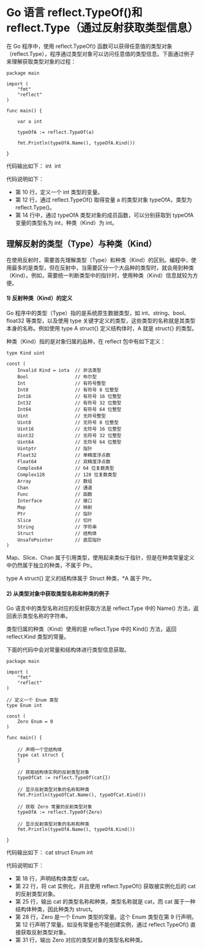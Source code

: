 # Go 语言 reflect.TypeOf()和 reflect.Type（通过反射获取类型信息）

在 Go 程序中，使用 reflect.TypeOf() 函数可以获得任意值的类型对象（reflect.Type），程序通过类型对象可以访问任意值的类型信息。下面通过例子来理解获取类型对象的过程：

```
package main

import (
    "fmt"
    "reflect"
)

func main() {

    var a int

    typeOfA := reflect.TypeOf(a)

    fmt.Println(typeOfA.Name(), typeOfA.Kind())

}
```

代码输出如下：
int  int

代码说明如下：

*   第 10 行，定义一个 int 类型的变量。
*   第 12 行，通过 reflect.TypeOf() 取得变量 a 的类型对象 typeOfA，类型为 reflect.Type()。
*   第 14 行中，通过 typeOfA 类型对象的成员函数，可以分别获取到 typeOfA 变量的类型名为 int，种类（Kind）为 int。

## 理解反射的类型（Type）与种类（Kind）

在使用反射时，需要首先理解类型（Type）和种类（Kind）的区别。编程中，使用最多的是类型，但在反射中，当需要区分一个大品种的类型时，就会用到种类（Kind）。例如，需要统一判断类型中的指针时，使用种类（Kind）信息就较为方便。

#### 1) 反射种类（Kind）的定义

Go 程序中的类型（Type）指的是系统原生数据类型，如 int、string、bool、float32 等类型，以及使用 type 关键字定义的类型，这些类型的名称就是其类型本身的名称。例如使用 type A struct{} 定义结构体时，A 就是 struct{} 的类型。

种类（Kind）指的是对象归属的品种，在 reflect 包中有如下定义：

```
type Kind uint

const (
    Invalid Kind = iota  // 非法类型
    Bool                 // 布尔型
    Int                  // 有符号整型
    Int8                 // 有符号 8 位整型
    Int16                // 有符号 16 位整型
    Int32                // 有符号 32 位整型
    Int64                // 有符号 64 位整型
    Uint                 // 无符号整型
    Uint8                // 无符号 8 位整型
    Uint16               // 无符号 16 位整型
    Uint32               // 无符号 32 位整型
    Uint64               // 无符号 64 位整型
    Uintptr              // 指针
    Float32              // 单精度浮点数
    Float64              // 双精度浮点数
    Complex64            // 64 位复数类型
    Complex128           // 128 位复数类型
    Array                // 数组
    Chan                 // 通道
    Func                 // 函数
    Interface            // 接口
    Map                  // 映射
    Ptr                  // 指针
    Slice                // 切片
    String               // 字符串
    Struct               // 结构体
    UnsafePointer        // 底层指针
)
```

Map、Slice、Chan 属于引用类型，使用起来类似于指针，但是在种类常量定义中仍然属于独立的种类，不属于 Ptr。

type A struct{} 定义的结构体属于 Struct 种类，*A 属于 Ptr。

#### 2) 从类型对象中获取类型名称和种类的例子

Go 语言中的类型名称对应的反射获取方法是 reflect.Type 中的 Name() 方法，返回表示类型名称的字符串。

类型归属的种类（Kind）使用的是 reflect.Type 中的 Kind() 方法，返回 reflect.Kind 类型的常量。

下面的代码中会对常量和结构体进行类型信息获取。

```
package main

import (
    "fmt"
    "reflect"
)

// 定义一个 Enum 类型
type Enum int

const (
    Zero Enum = 0
)

func main() {

    // 声明一个空结构体
    type cat struct {
    }

    // 获取结构体实例的反射类型对象
    typeOfCat := reflect.TypeOf(cat{})

    // 显示反射类型对象的名称和种类
    fmt.Println(typeOfCat.Name(), typeOfCat.Kind())

    // 获取 Zero 常量的反射类型对象
    typeOfA := reflect.TypeOf(Zero)

    // 显示反射类型对象的名称和种类
    fmt.Println(typeOfA.Name(), typeOfA.Kind())

}
```

代码输出如下：
cat struct
Enum int

代码说明如下：

*   第 18 行，声明结构体类型 cat。
*   第 22 行，将 cat 实例化，并且使用 reflect.TypeOf() 获取被实例化后的 cat 的反射类型对象。
*   第 25 行，输出 cat 的类型名称和种类，类型名称就是 cat，而 cat 属于一种结构体种类，因此种类为 struct。
*   第 28 行，Zero 是一个 Enum 类型的常量。这个 Enum 类型在第 9 行声明，第 12 行声明了常量。如没有常量也不能创建实例，通过 reflect.TypeOf() 直接获取反射类型对象。
*   第 31 行，输出 Zero 对应的类型对象的类型名和种类。